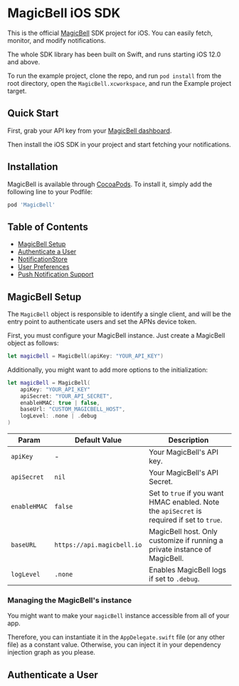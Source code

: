 # MagicBell iOS SDK

This is the official [MagicBell](https://magicbell.com) SDK project for iOS. You can easily fetch, monitor, and modify notifications.

The whole SDK library has been built on Swift, and runs starting iOS 12.0 and above.

To run the example project, clone the repo, and run `pod install` from the root directory, open the `MagicBell.xcworkspace`, and run the Example project target.

## Quick Start

First, grab your API key from your [MagicBell dashboard](https://app.magicbell.com).

Then install the iOS SDK in your project and start fetching your notifications.

## Installation

MagicBell is available through [CocoaPods](https://cocoapods.org). To install
it, simply add the following line to your Podfile:

```ruby
pod 'MagicBell'
```

## Table of Contents

- [MagicBell Setup](#magicbellsetup)
- [Authenticate a User](#create-notifications)
- [NotificationStore](#notificationstore)
- [User Preferences](#notification)
- [Push Notification Support](#apnssuport)

## MagicBell Setup

The `MagicBell` object is responsible to identify a single client, and will be the entry point to authenticate users and set the APNs device token.

First, you must configure your MagicBell instance. Just create a MagicBell object as follows:

```swift 
let magicBell = MagicBell(apiKey: "YOUR_API_KEY")
```

Additionally, you might want to add more options to the initialization:

```swift 
let magicBell = MagicBell(
    apiKey: "YOUR_API_KEY"
    apiSecret: "YOUR_API_SECRET",
    enableHMAC: true | false,
    baseUrl: "CUSTOM_MAGICBELL_HOST",
    logLevel: .none | .debug
)
```


| Param | Default Value | Description |
| - | - | - |
| `apiKey` | - | Your MagicBell's API key. |
| `apiSecret` | `nil` | Your MagicBell's API Secret. |
| `enableHMAC` | `false` | Set to `true` if you want HMAC enabled. Note the `apiSecret` is required if set to `true`.
| `baseURL` | `https://api.magicbell.io` | MagicBell host. Only customize if running a private instance of MagicBell. |
| `logLevel` | `.none` | Enables MagicBell logs if set to `.debug`.|


### Managing the MagicBell's instance

You might want to make your `magicBell` instance accessible from all of your app. 

Therefore, you can instantiate it in the `AppDelegate.swift` file (or any other file) as a constant value. Otherwise, you can inject it in your dependency injection graph as you please.

## Authenticate a User









